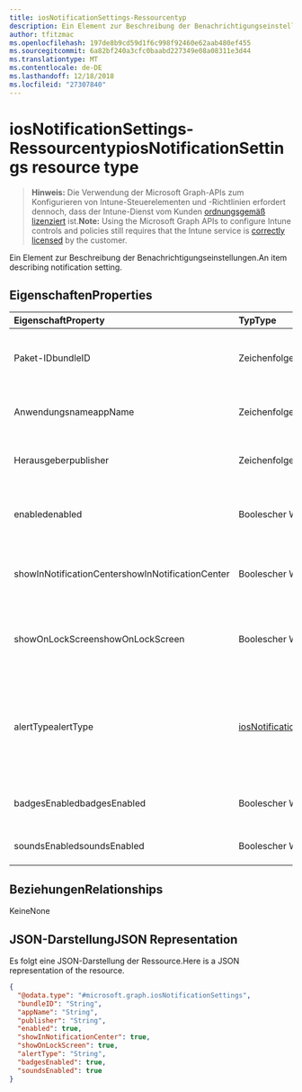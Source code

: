 ```yaml
---
title: iosNotificationSettings-Ressourcentyp
description: Ein Element zur Beschreibung der Benachrichtigungseinstellungen.
author: tfitzmac
ms.openlocfilehash: 197de8b9cd59d1f6c998f92460e62aab480ef455
ms.sourcegitcommit: 6a82bf240a3cfc0baabd227349e08a08311e3d44
ms.translationtype: MT
ms.contentlocale: de-DE
ms.lasthandoff: 12/18/2018
ms.locfileid: "27307840"
---
```

# <a name="iosnotificationsettings-resource-type"></a><span data-ttu-id="c550a-103">iosNotificationSettings-Ressourcentyp</span><span class="sxs-lookup"><span data-stu-id="c550a-103">iosNotificationSettings resource type</span></span>

> <span data-ttu-id="c550a-104">**Hinweis:** Die Verwendung der Microsoft Graph-APIs zum Konfigurieren von Intune-Steuerelementen und -Richtlinien erfordert dennoch, dass der Intune-Dienst vom Kunden [ordnungsgemäß lizenziert](https://go.microsoft.com/fwlink/?linkid=839381) ist.</span><span class="sxs-lookup"><span data-stu-id="c550a-104">**Note:** Using the Microsoft Graph APIs to configure Intune controls and policies still requires that the Intune service is [correctly licensed](https://go.microsoft.com/fwlink/?linkid=839381) by the customer.</span></span>

<span data-ttu-id="c550a-105">Ein Element zur Beschreibung der Benachrichtigungseinstellungen.</span><span class="sxs-lookup"><span data-stu-id="c550a-105">An item describing notification setting.</span></span>
## <a name="properties"></a><span data-ttu-id="c550a-106">Eigenschaften</span><span class="sxs-lookup"><span data-stu-id="c550a-106">Properties</span></span>
|<span data-ttu-id="c550a-107">Eigenschaft</span><span class="sxs-lookup"><span data-stu-id="c550a-107">Property</span></span>|<span data-ttu-id="c550a-108">Typ</span><span class="sxs-lookup"><span data-stu-id="c550a-108">Type</span></span>|<span data-ttu-id="c550a-109">Beschreibung</span><span class="sxs-lookup"><span data-stu-id="c550a-109">Description</span></span>|
|:---|:---|:---|
|<span data-ttu-id="c550a-110">Paket-ID</span><span class="sxs-lookup"><span data-stu-id="c550a-110">bundleID</span></span>|<span data-ttu-id="c550a-111">Zeichenfolge</span><span class="sxs-lookup"><span data-stu-id="c550a-111">String</span></span>|<span data-ttu-id="c550a-112">Paket-ID der App, auf die diese Benachrichtigungseinstellungen angewandt werden.</span><span class="sxs-lookup"><span data-stu-id="c550a-112">Bundle id of app to which to apply these notification settings.</span></span>|
|<span data-ttu-id="c550a-113">Anwendungsname</span><span class="sxs-lookup"><span data-stu-id="c550a-113">appName</span></span>|<span data-ttu-id="c550a-114">Zeichenfolge</span><span class="sxs-lookup"><span data-stu-id="c550a-114">String</span></span>|<span data-ttu-id="c550a-115">Anwendungsname, der der Paket-ID zugeordnet werden muss.</span><span class="sxs-lookup"><span data-stu-id="c550a-115">Application name to be associated with the bundleID.</span></span>|
|<span data-ttu-id="c550a-116">Herausgeber</span><span class="sxs-lookup"><span data-stu-id="c550a-116">publisher</span></span>|<span data-ttu-id="c550a-117">Zeichenfolge</span><span class="sxs-lookup"><span data-stu-id="c550a-117">String</span></span>|<span data-ttu-id="c550a-118">Herausgeber, der der Paket-ID zugeordnet werden muss.</span><span class="sxs-lookup"><span data-stu-id="c550a-118">Publisher to be associated with the bundleID.</span></span>|
|<span data-ttu-id="c550a-119">enabled</span><span class="sxs-lookup"><span data-stu-id="c550a-119">enabled</span></span>|<span data-ttu-id="c550a-120">Boolescher Wert</span><span class="sxs-lookup"><span data-stu-id="c550a-120">Boolean</span></span>|<span data-ttu-id="c550a-121">Gibt an, ob Benachrichtigungen für diese App zulässig sind.</span><span class="sxs-lookup"><span data-stu-id="c550a-121">Indicates whether notifications are allowed for this app.</span></span>|
|<span data-ttu-id="c550a-122">showInNotificationCenter</span><span class="sxs-lookup"><span data-stu-id="c550a-122">showInNotificationCenter</span></span>|<span data-ttu-id="c550a-123">Boolescher Wert</span><span class="sxs-lookup"><span data-stu-id="c550a-123">Boolean</span></span>|<span data-ttu-id="c550a-124">Gibt an, ob Benachrichtigungen im Nachrichtencenter angezeigt werden können.</span><span class="sxs-lookup"><span data-stu-id="c550a-124">Indicates whether notifications can be shown in notification center.</span></span>|
|<span data-ttu-id="c550a-125">showOnLockScreen</span><span class="sxs-lookup"><span data-stu-id="c550a-125">showOnLockScreen</span></span>|<span data-ttu-id="c550a-126">Boolescher Wert</span><span class="sxs-lookup"><span data-stu-id="c550a-126">Boolean</span></span>|<span data-ttu-id="c550a-127">Gibt an, ob Benachrichtigungen auf dem Sperrbildschirm angezeigt werden können.</span><span class="sxs-lookup"><span data-stu-id="c550a-127">Indicates whether notifications can be shown on the lock screen.</span></span>|
|<span data-ttu-id="c550a-128">alertType</span><span class="sxs-lookup"><span data-stu-id="c550a-128">alertType</span></span>|[<span data-ttu-id="c550a-129">iosNotificationAlertType</span><span class="sxs-lookup"><span data-stu-id="c550a-129">iosNotificationAlertType</span></span>](../resources/intune-deviceconfig-iosnotificationalerttype.md)|<span data-ttu-id="c550a-130">Gibt die Art der Warnung für Benachrichtigungen für diese App an.</span><span class="sxs-lookup"><span data-stu-id="c550a-130">Indicates the type of alert for notifications for this app.</span></span> <span data-ttu-id="c550a-131">Mögliche Werte: `deviceDefault`, `banner`, `modal`, `none`.</span><span class="sxs-lookup"><span data-stu-id="c550a-131">Possible values are: `deviceDefault`, `banner`, `modal`, `none`.</span></span>|
|<span data-ttu-id="c550a-132">badgesEnabled</span><span class="sxs-lookup"><span data-stu-id="c550a-132">badgesEnabled</span></span>|<span data-ttu-id="c550a-133">Boolescher Wert</span><span class="sxs-lookup"><span data-stu-id="c550a-133">Boolean</span></span>|<span data-ttu-id="c550a-134">Gibt an, ob Badges für diese App zulässig sind.</span><span class="sxs-lookup"><span data-stu-id="c550a-134">Indicates whether badges are allowed for this app.</span></span>|
|<span data-ttu-id="c550a-135">soundsEnabled</span><span class="sxs-lookup"><span data-stu-id="c550a-135">soundsEnabled</span></span>|<span data-ttu-id="c550a-136">Boolescher Wert</span><span class="sxs-lookup"><span data-stu-id="c550a-136">Boolean</span></span>|<span data-ttu-id="c550a-137">Gibt an, ob Ton für diese App zulässig ist.</span><span class="sxs-lookup"><span data-stu-id="c550a-137">Indicates whether sounds are allowed for this app.</span></span>|

## <a name="relationships"></a><span data-ttu-id="c550a-138">Beziehungen</span><span class="sxs-lookup"><span data-stu-id="c550a-138">Relationships</span></span>
<span data-ttu-id="c550a-139">Keine</span><span class="sxs-lookup"><span data-stu-id="c550a-139">None</span></span>
## <a name="json-representation"></a><span data-ttu-id="c550a-140">JSON-Darstellung</span><span class="sxs-lookup"><span data-stu-id="c550a-140">JSON Representation</span></span>
<span data-ttu-id="c550a-141">Es folgt eine JSON-Darstellung der Ressource.</span><span class="sxs-lookup"><span data-stu-id="c550a-141">Here is a JSON representation of the resource.</span></span>
<!-- {
  "blockType": "resource",
  "@odata.type": "microsoft.graph.iosNotificationSettings"
}
-->
``` json
{
  "@odata.type": "#microsoft.graph.iosNotificationSettings",
  "bundleID": "String",
  "appName": "String",
  "publisher": "String",
  "enabled": true,
  "showInNotificationCenter": true,
  "showOnLockScreen": true,
  "alertType": "String",
  "badgesEnabled": true,
  "soundsEnabled": true
}
```



